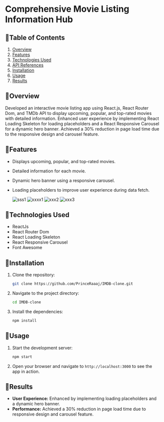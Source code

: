 # Comprehensive Movie Listing Information Hub

## 🚀Table of Contents
1. [Overview](#overview)
2. [Features](#features)
3. [Technologies Used](#technologies-used)
4. [API References](#api-references)
5. [Installation](#installation)
6. [Usage](#usage)
7. [Results](#results)

## 📖Overview
Developed an interactive movie listing app using React.js, React Router Dom, and TMDb API to display upcoming, popular, and top-rated movies with detailed information. Enhanced user experience by implementing React Loading Skeleton for loading placeholders and a React Responsive Carousel for a dynamic hero banner. Achieved a 30% reduction in page load time due to the responsive design and carousel feature.

## 📖Features
- Displays upcoming, popular, and top-rated movies.
- Detailed information for each movie.
- Dynamic hero banner using a responsive carousel.
- Loading placeholders to improve user experience during data fetch.

  ![sss1](https://github.com/AnandAditya2002/Movie-Listing-Website/assets/96615239/90a336a0-cf65-4c78-970e-fa922a33b3de)
  ![xxxx1](https://github.com/AnandAditya2002/Movie-Listing-Website/assets/96615239/9036265a-8865-482d-bec7-0fe49afb5ec8)
  ![xxx2](https://github.com/AnandAditya2002/Movie-Listing-Website/assets/96615239/f8164676-674f-44b3-bb15-ea37c59cab6c)
  ![xxx3](https://github.com/AnandAditya2002/Movie-Listing-Website/assets/96615239/3af11756-5dee-4d29-8d74-0e3a321a3668)

## 🧵Technologies Used
-  ReactJs
-  React Router Dom
-  React Loading Skeleton
-  React Responsive Carousel
-  Font Awesome

## 📌Installation
1. Clone the repository:
    ```bash
    git clone https://github.com/PrinceRaaaj/IMDB-clone.git
    ```
2. Navigate to the project directory:
    ```bash
    cd IMDB-clone
    ```
3. Install the dependencies:
    ```bash
    npm install
    ```

## 🔰Usage
1. Start the development server:
    ```bash
    npm start
    ```
2. Open your browser and navigate to `http://localhost:3000` to see the app in action.

## 🙌Results
- **User Experience:** Enhanced by implementing loading placeholders and a dynamic hero banner.
- **Performance:** Achieved a 30% reduction in page load time due to responsive design and carousel feature.


